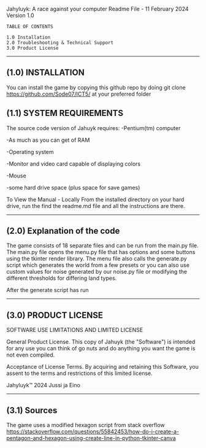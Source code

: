 ﻿
Jahyluyk: A race against your computer
Readme File - 11 February 2024
Version 1.0



	TABLE OF CONTENTS

	1.0 Installation
	2.0 Troubleshooting & Technical Support
	3.0 Product License

------------------
(1.0) INSTALLATION
------------------
You can install the game by copying this github repo by doing 
git clone https://github.com/Sode07/ICT5/ at your preferred folder


(1.1) SYSTEM REQUIREMENTS
-------------------------
The source code version of Jahuyk requires:
  -Pentium(tm) computer
  
  -As much as you can get of RAM
  
  -Operating system
  
  -Monitor and video card capable of displaying colors
  
  -Mouse
  
  -some hard drive space (plus space for save games)

To View the Manual - Locally
  From the installed directory on your hard drive, run the find the readme.md file and all the instructions are there.

-----------------------------------------
(2.0) Explanation of the code
-----------------------------------------

The game consists of 18 separate files and can be run from the main.py file. The main.py file opens the menu.py file that has options and some buttons using the tkinter render library. The menu file also calls the generate.py script which generates the world from a few presets or you can also use custom values for noise generated by our noise.py file or modifying the different thresholds for differing land types.

After the generate script has run

---------------------
(3.0) PRODUCT LICENSE
---------------------

SOFTWARE USE LIMITATIONS AND LIMITED LICENSE

General Product License.   This copy of Jahuyk (the "Software")
is intended for any use you can think of go nuts and do anything you want the game is not even compiled.

Acceptance of License Terms.   By acquiring and retaining this
Software, you assent to the terms and restrictions of this limited license.


Jahyluyk™ 2024 Jussi ja Eino

-----------------------------------------
(3.1) Sources
-----------------------------------------
The game uses a modified hexagon script from stack overflow
https://stackoverflow.com/questions/55842453/how-do-i-create-a-pentagon-and-hexagon-using-create-line-in-python-tkinter-canva 
